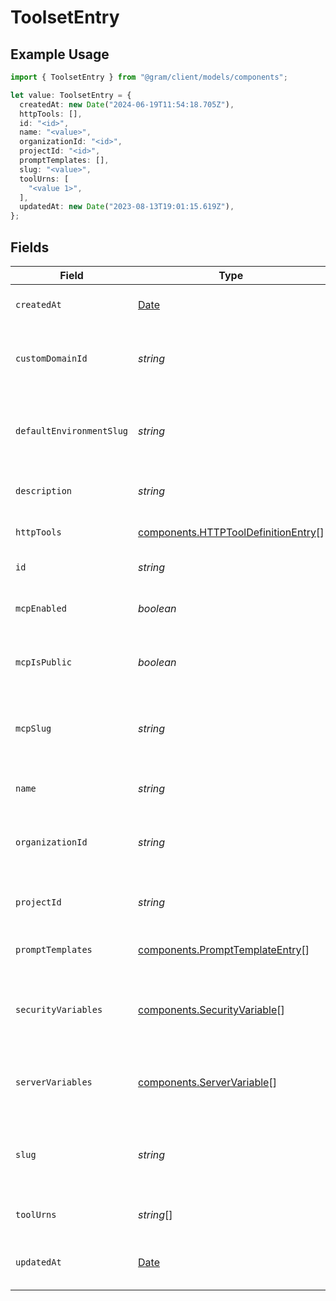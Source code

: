 # ToolsetEntry

## Example Usage

```typescript
import { ToolsetEntry } from "@gram/client/models/components";

let value: ToolsetEntry = {
  createdAt: new Date("2024-06-19T11:54:18.705Z"),
  httpTools: [],
  id: "<id>",
  name: "<value>",
  organizationId: "<id>",
  projectId: "<id>",
  promptTemplates: [],
  slug: "<value>",
  toolUrns: [
    "<value 1>",
  ],
  updatedAt: new Date("2023-08-13T19:01:15.619Z"),
};
```

## Fields

| Field                                                                                         | Type                                                                                          | Required                                                                                      | Description                                                                                   |
| --------------------------------------------------------------------------------------------- | --------------------------------------------------------------------------------------------- | --------------------------------------------------------------------------------------------- | --------------------------------------------------------------------------------------------- |
| `createdAt`                                                                                   | [Date](https://developer.mozilla.org/en-US/docs/Web/JavaScript/Reference/Global_Objects/Date) | :heavy_check_mark:                                                                            | When the toolset was created.                                                                 |
| `customDomainId`                                                                              | *string*                                                                                      | :heavy_minus_sign:                                                                            | The ID of the custom domain to use for the toolset                                            |
| `defaultEnvironmentSlug`                                                                      | *string*                                                                                      | :heavy_minus_sign:                                                                            | A short url-friendly label that uniquely identifies a resource.                               |
| `description`                                                                                 | *string*                                                                                      | :heavy_minus_sign:                                                                            | Description of the toolset                                                                    |
| `httpTools`                                                                                   | [components.HTTPToolDefinitionEntry](../../models/components/httptooldefinitionentry.md)[]    | :heavy_check_mark:                                                                            | The HTTP tools in this toolset                                                                |
| `id`                                                                                          | *string*                                                                                      | :heavy_check_mark:                                                                            | The ID of the toolset                                                                         |
| `mcpEnabled`                                                                                  | *boolean*                                                                                     | :heavy_minus_sign:                                                                            | Whether the toolset is enabled for MCP                                                        |
| `mcpIsPublic`                                                                                 | *boolean*                                                                                     | :heavy_minus_sign:                                                                            | Whether the toolset is public in MCP                                                          |
| `mcpSlug`                                                                                     | *string*                                                                                      | :heavy_minus_sign:                                                                            | A short url-friendly label that uniquely identifies a resource.                               |
| `name`                                                                                        | *string*                                                                                      | :heavy_check_mark:                                                                            | The name of the toolset                                                                       |
| `organizationId`                                                                              | *string*                                                                                      | :heavy_check_mark:                                                                            | The organization ID this toolset belongs to                                                   |
| `projectId`                                                                                   | *string*                                                                                      | :heavy_check_mark:                                                                            | The project ID this toolset belongs to                                                        |
| `promptTemplates`                                                                             | [components.PromptTemplateEntry](../../models/components/prompttemplateentry.md)[]            | :heavy_check_mark:                                                                            | The prompt templates in this toolset                                                          |
| `securityVariables`                                                                           | [components.SecurityVariable](../../models/components/securityvariable.md)[]                  | :heavy_minus_sign:                                                                            | The security variables that are relevant to the toolset                                       |
| `serverVariables`                                                                             | [components.ServerVariable](../../models/components/servervariable.md)[]                      | :heavy_minus_sign:                                                                            | The server variables that are relevant to the toolset                                         |
| `slug`                                                                                        | *string*                                                                                      | :heavy_check_mark:                                                                            | A short url-friendly label that uniquely identifies a resource.                               |
| `toolUrns`                                                                                    | *string*[]                                                                                    | :heavy_check_mark:                                                                            | The tool URNs in this toolset                                                                 |
| `updatedAt`                                                                                   | [Date](https://developer.mozilla.org/en-US/docs/Web/JavaScript/Reference/Global_Objects/Date) | :heavy_check_mark:                                                                            | When the toolset was last updated.                                                            |